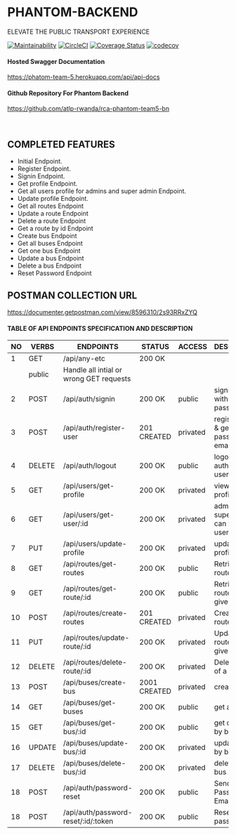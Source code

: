 # PHANTOM-BACKEND

ELEVATE THE PUBLIC TRANSPORT EXPERIENCE

[![Maintainability](https://api.codeclimate.com/v1/badges/bc1821d415fdc0f19d72/maintainability)](https://codeclimate.com/github/atlp-rwanda/rca-phantom-team5-bn/maintainability)
[![CircleCI](https://dl.circleci.com/status-badge/img/gh/atlp-rwanda/rca-phantom-team5-bn/tree/develop.svg?style=svg)](https://dl.circleci.com/status-badge/redirect/gh/atlp-rwanda/rca-phantom-team5-bn/tree/develop)
[![Coverage Status](https://coveralls.io/repos/github/atlp-rwanda/rca-phantom-team5-bn/badge.svg?branch=develop)](https://coveralls.io/github/atlp-rwanda/rca-phantom-team5-bn?branch=develop)
[![codecov](https://codecov.io/gh/atlp-rwanda/rca-phantom-team5-bn/branch/develop/graph/badge.svg?token=6QCWS8ES5Q)](https://codecov.io/gh/atlp-rwanda/rca-phantom-team5-bn)

#### Hosted Swagger Documentation

https://phatom-team-5.herokuapp.com/api/api-docs

#### Github Repository For Phantom Backend

https://github.com/atlp-rwanda/rca-phantom-team5-bn


<br>

## COMPLETED FEATURES

- Initial Endpoint.
- Register Endpoint.
- Signin Endpoint.
- Get profile Endpoint.
- Get all users profile for admins and super admin Endpoint.
- Update profile Endpoint.
- Get all routes Endpoint
- Update a route Endpoint
- Delete a route Endpoint
- Get a route by id Endpoint
- Create bus Endpoint
- Get all buses Endpoint
- Get one bus Endpoint
- Update a bus Endpoint
- Delete a bus Endpoint
- Reset Password Endpoint

## POSTMAN COLLECTION URL
https://documenter.getpostman.com/view/8596310/2s93RRxZYQ


#### TABLE OF API ENDPOINTS SPECIFICATION AND DESCRIPTION


|NO  | VERBS  | ENDPOINTS                            | STATUS       | ACCESS      | DESCRIPTION                                |
|----|--------|--------------------------------------|--------------|-------------|--------------------------------------------|
| 1  | GET    | /api/any-etc                         | 200 OK   
    | public      | Handle all intial or wrong GET requests    |
| 2  | POST   | /api/auth/signin                     | 200 OK       | public      | signin a user with email and password      |
| 3  | POST   | /api/auth/register-user              | 201 CREATED  | privated    | register user & generate password in email |
| 4  | DELETE | /api/auth/logout                     | 200 OK       | public      | logout authanticated user                  |
| 5  | GET    | /api/users/get-profile               | 200 OK       | privated    | view user profile                          |
| 6  | GET    | /api/users/get-user/:id              | 200 OK       | privated    | admin and super admin can view users by id |
| 7  | PUT    | /api/users/update-profile            | 200 OK       | privated    | update user profile                        |
| 8  | GET    | /api/routes/get-routes               | 200 OK       | public      | Retrieve all routes                        |
| 9  | GET    | /api/routes/get-route/:id            | 200 OK       | public      | Retrieve a route by a given ID             |
| 10 | POST   | /api/routes/create-routes            | 201 CREATED  | privated    | Create a new route                         |
| 11 | PUT    | /api/routes/update-route/:id         | 200 OK       | privated    | Update a route of a given ID               |
| 12 | DELETE | /api/routes/delete-route/:id         | 200 OK       | privated    | Delete a route of a given ID               |
| 13 | POST   | /api/buses/create-bus                | 2001 CREATED | privated    | create a bus                               |
| 14 | GET    | /api/buses/get-buses                 | 200 OK       | public      | get all buses                              |
| 15 | GET    | /api/buses/get-bus/:id               | 200 OK       | public      | get one bus by bus id                      |
| 16 | UPDATE | /api/buses/update-bus/:id            | 200 OK       | privated    | update a bus by bus id                     |
| 17 | DELETE | /api/buses/delete-bus/:id            | 200 OK       | privated    | delete by by bus id                        |
| 18 | POST   | /api/auth/password-reset             | 200 OK       | public      | Send Reset Password Email                  | 
| 18 | POST   | /api/auth/password-reset/:id/:token  | 200 OK       | public      |  Reset password                            |  


